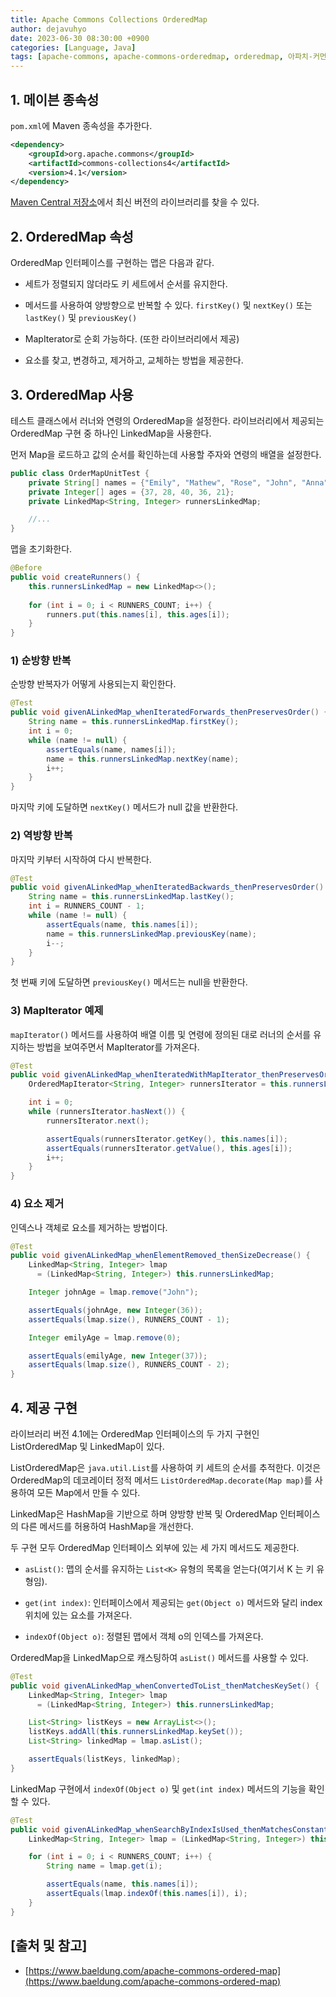 ```yaml
---
title: Apache Commons Collections OrderedMap
author: dejavuhyo
date: 2023-06-30 08:30:00 +0900
categories: [Language, Java]
tags: [apache-commons, apache-commons-orderedmap, orderedmap, 아파치-커먼즈]
---
```


## 1. 메이븐 종속성
`pom.xml`에 Maven 종속성을 추가한다.

```xml
<dependency>
    <groupId>org.apache.commons</groupId>
    <artifactId>commons-collections4</artifactId>
    <version>4.1</version>
</dependency>
```

[Maven Central 저장소](https://central.sonatype.com/artifact/org.apache.commons/commons-collections4)에서 최신 버전의 라이브러리를 찾을 수 있다.

## 2. OrderedMap 속성
OrderedMap 인터페이스를 구현하는 맵은 다음과 같다.

* 세트가 정렬되지 않더라도 키 세트에서 순서를 유지한다.

* 메서드를 사용하여 양방향으로 반복할 수 있다. `firstKey()` 및 `nextKey()` 또는 `lastKey()` 및 `previousKey()`

* MapIterator로 순회 가능하다. (또한 라이브러리에서 제공)

* 요소를 찾고, 변경하고, 제거하고, 교체하는 방법을 제공한다.

## 3. OrderedMap 사용
테스트 클래스에서 러너와 연령의 OrderedMap을 설정한다. 라이브러리에서 제공되는 OrderedMap 구현 중 하나인 LinkedMap을 사용한다.

먼저 Map을 로드하고 값의 순서를 확인하는데 사용할 주자와 연령의 배열을 설정한다.

```java
public class OrderMapUnitTest {
    private String[] names = {"Emily", "Mathew", "Rose", "John", "Anna"};
    private Integer[] ages = {37, 28, 40, 36, 21};
    private LinkedMap<String, Integer> runnersLinkedMap;

    //...
}
```

맵을 초기화한다.

```java
@Before
public void createRunners() {
    this.runnersLinkedMap = new LinkedMap<>();
    
    for (int i = 0; i < RUNNERS_COUNT; i++) {
        runners.put(this.names[i], this.ages[i]);
    }
}
```

### 1) 순방향 반복
순방향 반복자가 어떻게 사용되는지 확인한다.

```java
@Test
public void givenALinkedMap_whenIteratedForwards_thenPreservesOrder() {
    String name = this.runnersLinkedMap.firstKey();
    int i = 0;
    while (name != null) {
        assertEquals(name, names[i]);
        name = this.runnersLinkedMap.nextKey(name);
        i++;
    }
}
```

마지막 키에 도달하면 `nextKey()` 메서드가 null 값을 반환한다.

### 2) 역방향 반복
마지막 키부터 시작하여 다시 반복한다.

```java
@Test
public void givenALinkedMap_whenIteratedBackwards_thenPreservesOrder() {
    String name = this.runnersLinkedMap.lastKey();
    int i = RUNNERS_COUNT - 1;
    while (name != null) {
        assertEquals(name, this.names[i]);
        name = this.runnersLinkedMap.previousKey(name);
        i--;
    }
}
```

첫 번째 키에 도달하면 `previousKey()` 메서드는 null을 반환한다.

### 3) MapIterator 예제
`mapIterator()` 메서드를 사용하여 배열 이름 및 연령에 정의된 대로 러너의 순서를 유지하는 방법을 보여주면서 MapIterator를 가져온다.

```java
@Test
public void givenALinkedMap_whenIteratedWithMapIterator_thenPreservesOrder() {
    OrderedMapIterator<String, Integer> runnersIterator = this.runnersLinkedMap.mapIterator();

    int i = 0;
    while (runnersIterator.hasNext()) {
        runnersIterator.next();

        assertEquals(runnersIterator.getKey(), this.names[i]);
        assertEquals(runnersIterator.getValue(), this.ages[i]);
        i++;
    }
}
```

### 4) 요소 제거
인덱스나 객체로 요소를 제거하는 방법이다.

```java
@Test
public void givenALinkedMap_whenElementRemoved_thenSizeDecrease() {
    LinkedMap<String, Integer> lmap 
      = (LinkedMap<String, Integer>) this.runnersLinkedMap;

    Integer johnAge = lmap.remove("John");

    assertEquals(johnAge, new Integer(36));
    assertEquals(lmap.size(), RUNNERS_COUNT - 1);

    Integer emilyAge = lmap.remove(0);

    assertEquals(emilyAge, new Integer(37));
    assertEquals(lmap.size(), RUNNERS_COUNT - 2);
}
```

## 4. 제공 구현
라이브러리 버전 4.1에는 OrderedMap 인터페이스의 두 가지 구현인 ListOrderedMap 및 LinkedMap이 있다.

ListOrderedMap은 `java.util.List`를 사용하여 키 세트의 순서를 추적한다. 이것은 OrderedMap의 데코레이터 정적 메서드 `ListOrderedMap.decorate(Map map)`를 사용하여 모든 Map에서 만들 수 있다.

LinkedMap은 HashMap을 기반으로 하며 양방향 반복 및 OrderedMap 인터페이스의 다른 메서드를 허용하여 HashMap을 개선한다.

두 구현 모두 OrderedMap 인터페이스 외부에 있는 세 가지 메서드도 제공한다.

* `asList()`: 맵의 순서를 유지하는 `List<K>` 유형의 목록을 얻는다(여기서 K 는 키 유형임).

* `get(int index)`: 인터페이스에서 제공되는 `get(Object o)` 메서드와 달리 index 위치에 있는 요소를 가져온다.

* `indexOf(Object o)`: 정렬된 맵에서 객체 o의 인덱스를 가져온다.

OrderedMap을 LinkedMap으로 캐스팅하여 `asList()` 메서드를 사용할 수 있다.

```java
@Test
public void givenALinkedMap_whenConvertedToList_thenMatchesKeySet() {
    LinkedMap<String, Integer> lmap 
      = (LinkedMap<String, Integer>) this.runnersLinkedMap;

    List<String> listKeys = new ArrayList<>();
    listKeys.addAll(this.runnersLinkedMap.keySet());
    List<String> linkedMap = lmap.asList();

    assertEquals(listKeys, linkedMap);
}
```

LinkedMap 구현에서 `indexOf(Object o)` 및 `get(int index)` 메서드의 기능을 확인할 수 있다.

```java
@Test
public void givenALinkedMap_whenSearchByIndexIsUsed_thenMatchesConstantArray() {
    LinkedMap<String, Integer> lmap = (LinkedMap<String, Integer>) this.runnersLinkedMap;

    for (int i = 0; i < RUNNERS_COUNT; i++) {
        String name = lmap.get(i);

        assertEquals(name, this.names[i]);
        assertEquals(lmap.indexOf(this.names[i]), i);
    }
}
```

## [출처 및 참고]
* [https://www.baeldung.com/apache-commons-ordered-map](https://www.baeldung.com/apache-commons-ordered-map)
